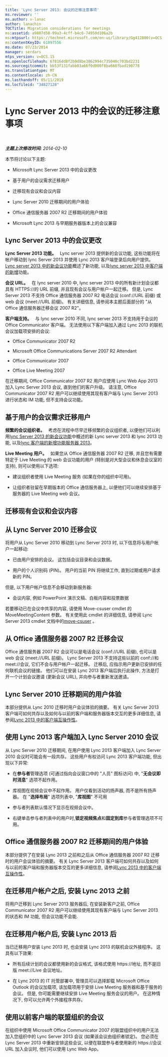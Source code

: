 ```yaml
---
title: 'Lync Server 2013: 会议的迁移注意事项'
ms.reviewer: ''
ms.author: v-lanac
author: lanachin
TOCTitle: Migration considerations for meetings
ms:assetid: a9807d58-99a3-4cff-b4c6-74950d106a2b
ms:mtpsurl: https://technet.microsoft.com/en-us/library/Gg412800(v=OCS.15)
ms:contentKeyID: 61097556
ms.date: 07/23/2014
manager: serdars
mtps_version: v=OCS.15
ms.openlocfilehash: 67816dd8f2b9d8be3862994c735040c703bd2231
ms.sourcegitcommit: bb53f131fabb03a66f0d000f8ba668fbad190778
ms.translationtype: MT
ms.contentlocale: zh-CN
ms.lasthandoff: 05/11/2019
ms.locfileid: "34827128"
---
```

<div data-xmlns="http://www.w3.org/1999/xhtml">

<div class="topic" data-xmlns="http://www.w3.org/1999/xhtml" data-msxsl="urn:schemas-microsoft-com:xslt" data-cs="http://msdn.microsoft.com/en-us/">

<div data-asp="http://msdn2.microsoft.com/asp">

# <a name="migration-considerations-for-meetings-in-lync-server-2013"></a>Lync Server 2013 中的会议的迁移注意事项

</div>

<div id="mainSection">

<div id="mainBody">

<span> </span>

_**主题上次修改时间:** 2014-02-10_

本节将讨论以下主题:

  - Microsoft Lync Server 2013 中的会议更改

  - 基于用户的会议需求迁移用户

  - 迁移现有会议和会议内容

  - Lync Server 2010 迁移期间的用户体验

  - Office 通信服务器 2007 R2 迁移期间的用户体验

  - Microsoft Lync 2013 与早期服务器版本上的会议兼容

<div>

## <a name="changes-to-meetings-in-lync-server-2013"></a>Lync Server 2013 中的会议更改

**Lync Server 2013 功能。**   Lync server 2013 提供新的会议功能, 这些功能将在帐户移动到 lync Server 2013 并使用 Lync 2013 客户端登录后向用户提供。 [Lync server 2013 中的新会议功能](lync-server-2013-new-conferencing-features.md)概述了新功能, 以及[lync server 2013 中客户端的新增](lync-server-2013-what-s-new-for-clients.md)功能。

**会议 URL。**   在 lync server 2010 中, lync server 2013 中的所有新计划会议都具有 HTTPS://的 URL 前缀, 并且现有会议与用户帐户一起迁移。 但是, Lync Server 2013 不支持 Office 通信服务器 2007 R2 电话会议 (conf://URL 前缀) 或 web 会议 (meet://URL 前缀)。 有关详细信息, 请参阅本主题后面部分的 "从 Office 通信服务器迁移会议 2007 R2"。

**客户端支持。**   与 lync server 2010 不同, lync server 2013 不支持用于会议的 Office Communicator 客户端。 无法使用以下客户端加入通过 Lync 2013 的联机会议加载项安排的会议:

  - Office Communicator 2007 R2

  - Microsoft Office Communications Server 2007 R2 Attendant

  - Office Communicator 2007

  - Office Live Meeting 2007

在迁移期间, Office Communicator 2007 R2 用户应使用 Lync Web App 2013 加入 Lync Server 2013 会议, 直到他们的客户升级。 请注意, Office Communicator 2007 R2 用户可以继续使用其现有客户端与 Lync Server 2013 进行状态和 IM 功能, 但不支持会议功能。

<div>


</div>

</div>

<div>

## <a name="migrating-users-based-on-their-conferencing-needs"></a>基于用户的会议需求迁移用户

**频繁的会议组织者。**   考虑在流程中尽早迁移频繁的会议组织者, 以便他们可以利用[lync Server 2013 的新会议功能](lync-server-2013-new-conferencing-features.md)中概述的新 Lync server 2013 和 lync 2013 功能, 以及[lync 客户端的新增功能服务器 2013](lync-server-2013-what-s-new-for-clients.md)。

**Live Meeting 用户。**   如果您从 Office 通信服务器 2007 R2 迁移, 并且您有需要特定于 Live Meeting 的 web 会议功能的用户 (特别是对大型会议和休息会议室的支持), 则可以使用以下选项:

  - 建议组织者使用 Live Meeting 服务 (如果在你的组织中可用)。

  - 让组织者驻留在早期版本的 Office 通信服务器上, 以便他们可以继续安排基于服务器的 Live Meeting web 会议。

</div>

<div>

## <a name="migrating-existing-meetings-and-meeting-content"></a>迁移现有会议和会议内容

<div>

## <a name="migrating-meetings-from-lync-server-2010"></a>从 Lync Server 2010 迁移会议

将用户从 Lync Server 2010 移动到 Lync Server 2013 时, 以下信息将与用户帐户一起移动:

  - 已由用户安排的会议。 这包括会议目录和会议数据。

  - 用户的个人识别码 (PIN)。 用户的当前 PIN 将继续工作, 直到过期或用户请求新的 PIN。

但是, 以下用户帐户信息不会移动到新服务器:

  - 会议内容, 例如 PowerPoint 演示文稿、白板内容和投票数据

若要移动已在会议中共享的内容, 请使用 Move-csuser cmdlet 的 MoveMeetingContent 参数。 有关使用此 cmdlet 的详细信息, 请参阅 Lync Server 2013 cmdlet 文档中的[move-csuser](https://docs.microsoft.com/powershell/module/skype/Move-CsUser) 。

</div>

<div>

## <a name="migrating-meetings-from-office-communications-server-2007-r2"></a>从 Office 通信服务器 2007 R2 迁移会议

Office 通信服务器 2007 R2 会议可以是电话会议 (conf://URL 前缀), 也可以是 web 会议 (meet://URL 前缀)。 Lync Server 2013 不支持这些以前的 conf://和 meet://会议, 它们不会与用户帐户一起迁移。 迁移后, 应指示用户更新已安排的任何联机会议的链接。 他们可以在安装 Lync 2013 客户端后执行此操作, 方法是打开一个计划会议邀请 (更新会议 URL), 并向参与者重新发送邀请。

</div>

</div>

<div>

## <a name="user-experience-during-lync-server-2010-migration"></a>Lync Server 2010 迁移期间的用户体验

本部分提供从 Lync 2010 迁移时用户会议体验的摘要。 有关 Lync Server 2013 客户端可如何共存以及如何与以前的客户端和服务器版本交互的更多详细信息, 请参阅[Lync 2013 中的客户端互操作性](lync-server-2013-client-interoperability-in-lync-2013.md)。

<div>

## <a name="joining-lync-server-2010-meetings-with-a-lync-2013-client"></a>使用 Lync 2013 客户端加入 Lync Server 2010 会议

从 Lync Server 2010 迁移期间, 在用户使用 Lync 2013 客户端加入 Lync Server 2010 会议时可能会有一段共存。 这些用户有权访问 Lync 2013 客户端功能, 但出现以下异常:

  - 在**参与者**管理选项 (可通过指向会议窗口中的 "人员" 图标访问) 中, "**无会议即时消息**" 选项不起作用。

  - 库视图在视频会议中不起作用。 用户仅看到活动的扬声器, 而不是所有扬声器。 在 "**选择布局**" 选项列表中, "**库视图**" 不可用

  - 参与者列表默认情况下显示在视频会议中。

  - 右键单击参与者列表中的用户时,**锁定视频焦点**和**固定到库**参与者管理选项不可用。

</div>

</div>

<div>

## <a name="user-experience-during-office-communications-server-2007-r2-migration"></a>Office 通信服务器 2007 R2 迁移期间的用户体验

本部分提供了在安装 Lync 2013 之前和之后从 Office 通信服务器 2007 R2 迁移时的用户会议体验的摘要。 有关 Lync Server 2013 客户端可如何共存以及如何与以前的客户端和服务器版本交互的更多详细信息, 请参阅[Lync 2013 中的客户端互操作性](lync-server-2013-client-interoperability-in-lync-2013.md)。

<div>

## <a name="after-user-account-is-migrated-before-lync-2013-is-installed"></a>在迁移用户帐户之后, 安装 Lync 2013 之前

将用户迁移到 Lync Server 2013 服务器后, 在安装新客户之前, Office Communicator 2007 R2 用户可以继续使用其现有客户端与 Lync Server 2013 的状态和 IM 功能, 但会议功能不会能.

</div>

<div>

## <a name="after-user-account-is-migrated-after-lync-2013-is-installed"></a>在迁移用户帐户后, 安装 Lync 2013 后

当已迁移用户安装 Lync 2013 时, 也会安装 Lync 2013 的联机会议外接程序。 这具有以下效果:

  - 所有后续计划的会议都使用新的会议格式, 该格式使用 https://地址, 而不是旧版 meet://Live 会议地址。

  - 在 Lync 2013 的 IT 托管部署中, 管理员可以选择卸载 Microsoft Office Outlook 的会议加载项, 该加载项用于安排 Live Meeting 服务器和基于服务的会议。 但是, 你可能需要继续安排 Live Meeting 服务会议的用户。 在这种情况下, 你可以允许两个外接程序共存。

</div>

<div>

## <a name="meetings-with-federated-organizations-that-use-previous-clients"></a>使用以前客户端的联盟组织的会议

在组织中使用 Microsoft Office Communicator 2007 的联盟组织中的用户无法加入您组织中的 Lync Server 2013 会议 (如果该会议由组织者锁定)。 您必须在 Lync Server 2013 中重新安排这些会议, 以便在联盟参与者使用新的 https://会议 URL 加入会议时, 他们可以使用 Lync Web App。

</div>

</div>

</div>

<span> </span>

</div>

</div>

</div>

